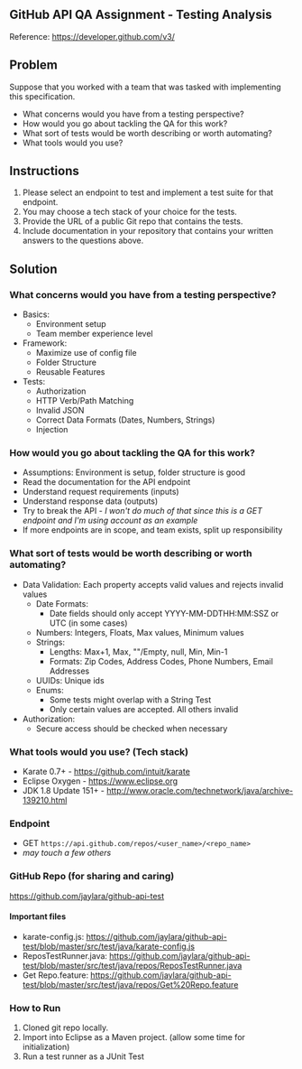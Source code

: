 ## GitHub API QA Assignment - Testing Analysis
Reference: https://developer.github.com/v3/

## Problem
Suppose that you worked with a team that was tasked with implementing this specification.
- What concerns would you have from a testing perspective?
- How would you go about tackling the QA for this work?
- What sort of tests would be worth describing or worth automating?
- What tools would you use?  

## Instructions
1. Please select an endpoint to test and implement a test suite for that endpoint.
2. You may choose a tech stack of your choice for the tests.
3. Provide the URL of a public Git repo that contains the tests.
4. Include documentation in your repository that contains your written answers to the questions above.

## Solution

### What concerns would you have from a testing perspective?
- Basics:
    - Environment setup
    - Team member experience level
- Framework:
    - Maximize use of config file
    - Folder Structure
    - Reusable Features
- Tests:
    - Authorization
    - HTTP Verb/Path Matching
    - Invalid JSON
    - Correct Data Formats (Dates, Numbers, Strings)
    - Injection


### How would you go about tackling the QA for this work?
- Assumptions: Environment is setup, folder structure is good
- Read the documentation for the API endpoint
- Understand request requirements (inputs)
- Understand response data (outputs)
- Try to break the API - _I won't do much of that since this is a GET endpoint and I'm using account as an example_
- If more endpoints are in scope, and team exists, split up responsibility


### What sort of tests would be worth describing or worth automating?
- Data Validation: Each property accepts valid values and rejects invalid values
    - Date Formats:
        - Date fields should only accept YYYY-MM-DDTHH:MM:SSZ or UTC (in some cases)
    - Numbers: Integers, Floats, Max values, Minimum values
    - Strings:
        - Lengths: Max+1, Max, ""/Empty, null, Min, Min-1
        - Formats: Zip Codes, Address Codes, Phone Numbers, Email Addresses
    - UUIDs: Unique ids
    - Enums:
        - Some tests might overlap with a String Test
        - Only certain values are accepted. All others invalid
- Authorization:
    - Secure access should be checked when necessary


### What tools would you use? (Tech stack)
- Karate 0.7+ - https://github.com/intuit/karate
- Eclipse Oxygen - https://www.eclipse.org
- JDK 1.8 Update 151+ - http://www.oracle.com/technetwork/java/archive-139210.html


### Endpoint
- GET `https://api.github.com/repos/<user_name>/<repo_name>`
- _may touch a few others_

### GitHub Repo (for sharing and caring)
https://github.com/jaylara/github-api-test

#### Important files
- karate-config.js: https://github.com/jaylara/github-api-test/blob/master/src/test/java/karate-config.js
- ReposTestRunner.java: https://github.com/jaylara/github-api-test/blob/master/src/test/java/repos/ReposTestRunner.java
- Get Repo.feature: https://github.com/jaylara/github-api-test/blob/master/src/test/java/repos/Get%20Repo.feature

### How to Run
1. Cloned git repo locally.
2. Import into Eclipse as a Maven project. (allow some time for initialization)
3. Run a test runner as a JUnit Test
